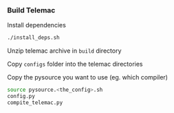 ### Build Telemac

Install dependencies

```bash
./install_deps.sh
```

Unzip telemac archive in `build` directory

Copy `configs` folder into the telemac directories

Copy the pysource you want to use (eg. which compiler)

```bash
source pysource.<the_config>.sh
config.py
compite_telemac.py
```